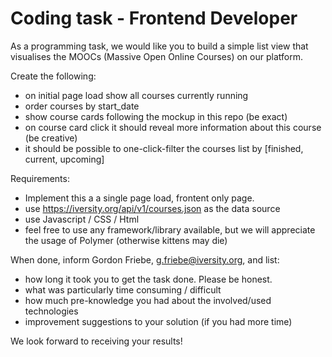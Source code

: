 # Coding task - Frontend Developer

As a programming task, we would like you to build a simple list view that visualises the MOOCs (Massive Open Online Courses) on our platform. 

Create the following:
- on initial page load show all courses currently running
- order courses by start_date
- show course cards following the mockup in this repo (be exact)
- on course card click it should reveal more information about this course (be creative)
- it should be possible to one-click-filter the courses list by [finished, current, upcoming]

Requirements:
- Implement this a a single page load, frontent only page.
- use https://iversity.org/api/v1/courses.json as the data source
- use Javascript / CSS / Html
- feel free to use any framework/library available, but we will appreciate the usage of Polymer (otherwise kittens may die)

When done, inform Gordon Friebe, g.friebe@iversity.org, and list:
- how long it took you to get the task done. Please be honest.
- what was particularly time consuming / difficult
- how much pre-knowledge you had about the involved/used technologies
- improvement suggestions to your solution (if you had more time)

We look forward to receiving your results!

